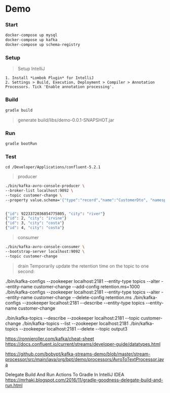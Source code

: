 # Demo


### Start
```bash
docker-compose up mysql
docker-compose up kafka
docker-compose up schema-registry
```


### Setup 
> Setup IntelliJ

    1. Install *Lombok Plugin* for IntelliJ
    2. Settings > Build, Execution, Deployment > Compiler > Annotation Processors. Tick 'Enable annotation processing'.

### Build
```bash
gradle build
```
> generate build/libs/demo-0.0.1-SNAPSHOT.jar

### Run
```bash
gradle bootRun
```


### Test

`cd /Developer/Applications/confluent-5.2.1`

> producer 
```bash
./bin/kafka-avro-console-producer \
--broker-list localhost:9092 \
--topic customer-change \
--property value.schema='{"type":"record","name":"CustomerDto", "namespace": "com.example.demo.domain", "fields":[{"name":"id","type":"long"}, {"name":"city","type":"string"}]}'


{"id": 9223372036854775805, "city": "river"}
{"id": 2, "city": "irvine"}
{"id": 3, "city": "costa"}
{"id": 4, "city": "costa"}
```

> consumer
```bash
./bin/kafka-avro-console-consumer \
--bootstrap-server localhost:9092 \
--topic customer-change
```

> drain
Temporarily update the retention time on the topic to one second:

./bin/kafka-configs --zookeeper localhost:2181 --entity-type topics --alter --entity-name customer-change --add-config retention.ms=1000
./bin/kafka-configs --zookeeper localhost:2181 --entity-type topics --alter --entity-name customer-change --delete-config retention.ms
./bin/kafka-configs --zookeeper localhost:2181 --describe --entity-type topics --entity-name customer-change


./bin/kafka-topics --describe --zookeeper localhost:2181 --topic customer-change
./bin/kafka-topics --list --zookeeper localhost:2181
./bin/kafka-topics --zookeeper localhost:2181 --delete --topic output3

https://ronnieroller.com/kafka/cheat-sheet
https://docs.confluent.io/current/streams/developer-guide/datatypes.html

https://github.com/bobypt/kafka-streams-demo/blob/master/stream-processor/src/main/java/org/bpt/demo/processors/AvroToTextProcessor.java


Delegate Build And Run Actions To Gradle In IntelliJ IDEA
https://mrhaki.blogspot.com/2016/11/gradle-goodness-delegate-build-and-run.html